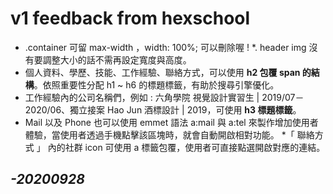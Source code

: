 # v1 feedback from hexschool

* .container 可留 max-width ，width: 100%; 可以刪除喔 !
*. header img 沒有要調整大小的話不需再設定寬度與高度。
* 個人資料、學歷、技能、工作經驗、聯絡方式，可以使用 **h2 包覆 span 的結構**。依照重要性分配 h1 ~ h6 的標題標籤，有助於搜尋引擎優化。
* 工作經驗內的公司名稱們，例如 : 六角學院 視覺設計實習生 | 2019/07－2020/06、獨立接案 Hao Jun 酒標設計 | 2019，可使用 **h3 標題標籤**。
* Mail 以及 Phone 也可以使用 emmet 語法 a:mail 與 a:tel 來製作增加使用者體驗，當使用者透過手機點擊該區塊時，就會自動開啟相對功能。
*「 聯絡方式 」 內的社群 icon 可使用 a 標籤包覆，使用者可直接點選開啟對應的連結。


*-20200928*
---
